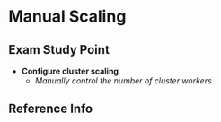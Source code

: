 # Manual Scaling

## Exam Study Point

* **Configure cluster scaling**
    * _Manually control the number of cluster workers_

## Reference Info

